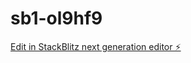 # sb1-ol9hf9

[Edit in StackBlitz next generation editor ⚡️](https://stackblitz.com/~/github.com/Lioneldele2021/sb1-ol9hf9)